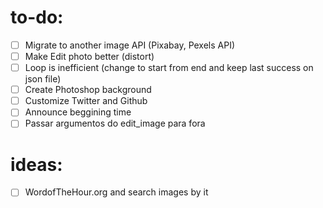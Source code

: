 # to-do:

- [ ] Migrate to another image API (Pixabay, Pexels API)
- [ ] Make Edit photo better (distort)
- [ ] Loop is inefficient (change to start from end and keep last success on json file)
- [ ] Create Photoshop background
- [ ] Customize Twitter and Github
- [ ] Announce beggining time
- [ ] Passar argumentos do edit_image para fora

# ideas:

- [ ] WordofTheHour.org and search images by it
